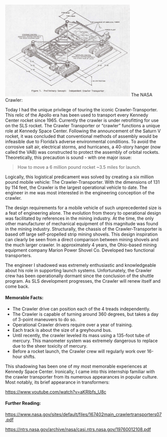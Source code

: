 <img src="/images/CrawlerPreliminaryConcept.PNG" alt="Crawler Concept" width="400" />
The NASA Crawler:
<p>Today I had the unique privilege of touring the iconic Crawler-Transporter. 
This relic of the Apollo era has been used to transport every Kennedy Center rocket since 1965.
Currently the crawler is under retrofitting for use on the SLS rocket.  
The Crawler Transporter or “crawler” functions a unique role at Kennedy Space Center.  
Following the announcement of the Saturn V rocket, it was concluded that conventional methods of assembly would be infeasible due to Florida’s adverse environmental conditions.
To avoid the corrosive salt air, electrical storms, and hurricanes, a 40-story hanger (now called the VAB) was constructed to protect the assembly of orbital rockets. 
Theoretically, this precaution is sound - with one major issue:</p>

>How to move a 6 million pound rocket ~3.5 miles for launch.

<p>Logically, this logistical predicament was solved by creating a six million pound mobile vehicle: The Crawler-Transporter. 
With the dimensions of 131 by 114 feet, the Crawler is the largest operational vehicle to date.
The engineer in me was most interested in the engineering conception of the crawler.</p>  

<p>The design requirements for a mobile vehicle of such unprecedented size is a feat of engineering alone.
The evolution from theory to operational design was facilitated by references in the mining industry.
At the time, the only other manufacturer of mechanical equipment of this magnitude was found in the mining industry.
Structurally, the chassis of the Crawler-Transporter is based off large self-propelled strip mining shovels.
This design inspiration can clearly be seen from a direct comparison between mining shovels and the much larger crawler.
In approximately 4 years, the Ohio-based mining equipment company Marion Power Shovel Co.  Developed two functional transporters. </p> 

<p>The engineer I shadowed was extremely enthusiastic and knowledgeable about his role in supporting launch systems.
Unfortunately, the Crawler crew has been operationally dormant since the conclusion of the shuttle program.
As SLS development progresses, the Crawler will renew itself and come back.</p> 
 
#### Memorable Facts:
- The Crawler drive can position each of the 4 treads independently.
- The Crawler is capable of turning around 360 degrees, but takes a day of 3-point maneuvers to do so.
- Operational Crawler drivers require over a year of training.
- Each track is about the size of a greyhound bus.
- Until recently, the crawler leveled its mass using a 135-foot tube of mercury.  This manometer system was extremely dangerous to replace due to the sheer toxicity of mercury.  
- Before a rocket launch, the Crawler crew will regularly work over 16-hour shifts.  
 
<p>This shadowing has been one of my most memorable experiences at Kennedy Space Center.  Ironically, I came into this internship familiar with the crawler transporter from its numerous appearances in popular culture.  Most notably, its brief appearance in transformers:

https://www.youtube.com/watch?v=aKRIbfs_U8c

#### Further Reading:
https://www.nasa.gov/sites/default/files/167402main_crawlertransporters07.pdf
 
https://ntrs.nasa.gov/archive/nasa/casi.ntrs.nasa.gov/19760012108.pdf
</p>

